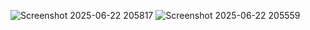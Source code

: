 
![Screenshot 2025-06-22 205817](https://github.com/user-attachments/assets/e4903edd-d935-4dfc-952f-f9abc559c7ed)
![Screenshot 2025-06-22 205559](https://github.com/user-attachments/assets/a4e89c71-d4f2-4306-85db-bcf8d2b6e8f0)

